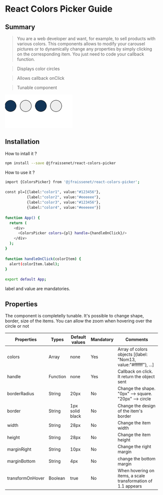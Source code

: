 # React Colors Picker Guide

## Summary

> You are a web developer and want, for example, to sell products with various colors. This components allows to modify your carousel pictures or to dynamically change any properties by simply clicking on the corresponding item. You just need to code your callback function.

> Displays color circles

> Allows callback onClick

> Tunable component

![alt text](https://github.com/jFraissenet/react-colors-picker/blob/main/react-colors-picker/assets/Resume.PNG?raw=true)

## Installation

How to intall it ?

```bash
npm install --save @jfraissenet/react-colors-picker
```

How to use it ?

```bash
import {ColorsPicker} from '@jfraissenet/react-colors-picker';

const pl=[{label:"color1", value:"#123456"},
          {label:"color2", value:"#eeeeee"},
          {label:"color3", value:"#123456"}, 
          {label:"color4", value:"#eeeeee"}]

function App() {
  return (
    <div>
      <ColorsPicker colors={pl} handle={handleOnClick}/>
    </div>
  );
}

function handleOnClick(colorItem) {
  alert(colorItem.label);
}

export default App;
```

label and value are mandatories.

## Properties

The component is completelly tunable. It's possible to change shape, border, size of the items. You can allow the zoom when hovering over the circle or not

| Properties     | Types      | Default values | Mandatory | Comments|
| ------------- | ------------- |-----------| ----------| ------------|
| colors  | Array | none | Yes | Array of colors objects [{label: "Nom13, value:"#ffffff"}, ...] |
| handle  | Function  | none | Yes | Callback on click. It return the object sent |
| borderRadius  | String  | 20px | No | Change the shape. "0px" --> square. "20px" --> circle |
| border  | String  | 1px solid black | No | Change the design of the item's border |
| width  | String  | 28px | No | Change the item width |
| height  | String  | 28px | No | Change the item height |
| marginRight  | String  | 10px | No | Change the right margin |
| marginBottom  | String  | 4px | No | change the bottom margin |
| transformOnHover  | Boolean  | true | No | When hovering on items, a scale transformation of 1.1 appears |

